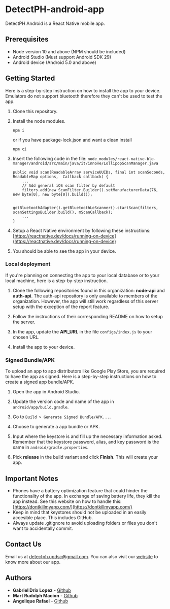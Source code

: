 # DetectPH-android-app
DetectPH Android is a React Native mobile app.


## Prerequisites
* Node version 10 and above (NPM should be included)
* Android Studio (Must support Android SDK 29)
* Android device (Android 5.0 and above)


## Getting Started
Here is a step-by-step instruction on how to install the app to your device. Emulators do not support bluetooth therefore they can't be used to test the app.

1. Clone this repository.

2. Install the node modules.

	```
	npm i
	```

	or if you have package-lock.json and want a clean install

	```
	npm ci
	```
	
3. Insert the following code in the file: `node_modules/react-native-ble-manager/android/src/main/java/it/innove/LollipopScanManager.java`

	```
	public void scan(ReadableArray serviceUUIDs, final int scanSeconds, ReadableMap options,  Callback callback) {
		...
		// Add general iOS scan filter by default
		filters.add(new ScanFilter.Builder().setManufacturerData(76, new byte[0], new byte[0]).build());

		getBluetoothAdapter().getBluetoothLeScanner().startScan(filters, scanSettingsBuilder.build(), mScanCallback);
		...
	}
	```

4. Setup a React Native environment by following these instructions: [https://reactnative.dev/docs/running-on-device](https://reactnative.dev/docs/running-on-device)

5. You should be able to see the app in your device.

### Local deployment
If you're planning on connecting the app to your local database or to your local machine, here is a step-by-step instruction.

1. Clone the following repositories found in this organization: **node-api** and **auth-api**. The auth-api repository is only available to members of the organization. However, the app will still work regardless of this server setup with the exception of the report feature.

2. Follow the instructions of their corresponding README on how to setup the server.

3. In the app, update the **API_URL** in the file `configs/index.js` to your chosen URL.

4. Install the app to your device.

### Signed Bundle/APK
To upload an app to app distributors like Google Play Store, you are required to have the app as signed. Here is a step-by-step instructions on how to create a signed app bundle/APK.

1. Open the app in Android Studio.

2. Update the version code and name of the app in `android/app/build.gradle`.

3. Go to `Build > Generate Signed Bundle/APK...`.

4. Choose to generate a app bundle or APK.

5. Input where the keystore is and fill up the necessary information asked. Remember that the keystore password, alias, and key password is the same in `android/gradle.properties`.

6. Pick **release** in the build variant and click **Finish**. This will create your app.


## Important Notes
* Phones have a battery optimization feature that could hinder the functionality of the app. In exchange of saving battery life, they kill the app instead. See this website on how to handle this: [https://dontkillmyapp.com/](https://dontkillmyapp.com/)
* Keep in mind that keystores should not be uploaded in an easily accesible place. This includes GitHub.
* Always update .gitignore to avoid uploading folders or files you don't want to accidentally commit.


## Contact Us
Email us at [detectph.updsc@gmail.com](mailto:detectph.updsc@gmail.com).
You can also visit our [website](https://www.detectph.com) to know more about our app.


## Authors
* **Gabriel Drix Lopez** - [Github](https://github.com/gabrielslach)
* **Mart Rudolph Macion** - [Github](https://github.com/trmartmacion)
* **Angelique Rafael** - [Github](https://github.com/JelloJill)
